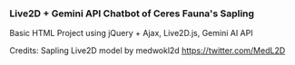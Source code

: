 ### Live2D + Gemini API Chatbot of Ceres Fauna's Sapling
Basic HTML Project using jQuery + Ajax, Live2D.js, Gemini AI API

Credits:
Sapling Live2D model by medwokl2d
https://twitter.com/MedL2D

